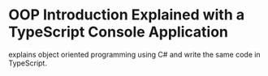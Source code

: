 # OOP Introduction Explained with a TypeScript Console Application
 explains object oriented programming using C# and write the same code in TypeScript.

